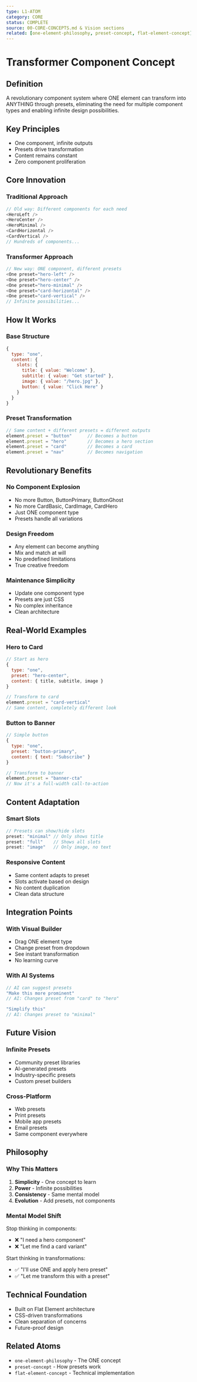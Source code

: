 ```yaml
---
type: L1-ATOM
category: CORE
status: COMPLETE
source: 00-CORE-CONCEPTS.md & Vision sections
related: [one-element-philosophy, preset-concept, flat-element-concept]
---
```


# Transformer Component Concept

## Definition
A revolutionary component system where ONE element can transform into ANYTHING through presets, eliminating the need for multiple component types and enabling infinite design possibilities.

## Key Principles
- One component, infinite outputs
- Presets drive transformation
- Content remains constant
- Zero component proliferation

## Core Innovation

### Traditional Approach
```javascript
// Old way: Different components for each need
<HeroLeft />
<HeroCenter />
<HeroMinimal />
<CardHorizontal />
<CardVertical />
// Hundreds of components...
```

### Transformer Approach
```javascript
// New way: ONE component, different presets
<One preset="hero-left" />
<One preset="hero-center" />
<One preset="hero-minimal" />
<One preset="card-horizontal" />
<One preset="card-vertical" />
// Infinite possibilities...
```

## How It Works

### Base Structure
```javascript
{
  type: "one",
  content: {
    slots: {
      title: { value: "Welcome" },
      subtitle: { value: "Get started" },
      image: { value: "/hero.jpg" },
      button: { value: "Click Here" }
    }
  }
}
```

### Preset Transformation
```javascript
// Same content + different presets = different outputs
element.preset = "button"      // Becomes a button
element.preset = "hero"        // Becomes a hero section
element.preset = "card"        // Becomes a card
element.preset = "nav"         // Becomes navigation
```

## Revolutionary Benefits

### No Component Explosion
- No more Button, ButtonPrimary, ButtonGhost
- No more CardBasic, CardImage, CardHero
- Just ONE component type
- Presets handle all variations

### Design Freedom
- Any element can become anything
- Mix and match at will
- No predefined limitations
- True creative freedom

### Maintenance Simplicity
- Update one component type
- Presets are just CSS
- No complex inheritance
- Clean architecture

## Real-World Examples

### Hero to Card
```javascript
// Start as hero
{
  type: "one",
  preset: "hero-center",
  content: { title, subtitle, image }
}

// Transform to card
element.preset = "card-vertical"
// Same content, completely different look
```

### Button to Banner
```javascript
// Simple button
{
  type: "one",
  preset: "button-primary",
  content: { text: "Subscribe" }
}

// Transform to banner
element.preset = "banner-cta"
// Now it's a full-width call-to-action
```

## Content Adaptation

### Smart Slots
```javascript
// Presets can show/hide slots
preset: "minimal" // Only shows title
preset: "full"    // Shows all slots
preset: "image"   // Only image, no text
```

### Responsive Content
- Same content adapts to preset
- Slots activate based on design
- No content duplication
- Clean data structure

## Integration Points

### With Visual Builder
- Drag ONE element type
- Change preset from dropdown
- See instant transformation
- No learning curve

### With AI Systems
```javascript
// AI can suggest presets
"Make this more prominent"
// AI: Changes preset from "card" to "hero"

"Simplify this"
// AI: Changes preset to "minimal"
```

## Future Vision

### Infinite Presets
- Community preset libraries
- AI-generated presets
- Industry-specific presets
- Custom preset builders

### Cross-Platform
- Web presets
- Print presets
- Mobile app presets
- Email presets
- Same component everywhere

## Philosophy

### Why This Matters
1. **Simplicity** - One concept to learn
2. **Power** - Infinite possibilities
3. **Consistency** - Same mental model
4. **Evolution** - Add presets, not components

### Mental Model Shift
Stop thinking in components:
- ❌ "I need a hero component"
- ❌ "Let me find a card variant"

Start thinking in transformations:
- ✅ "I'll use ONE and apply hero preset"
- ✅ "Let me transform this with a preset"

## Technical Foundation
- Built on Flat Element architecture
- CSS-driven transformations
- Clean separation of concerns
- Future-proof design

## Related Atoms
- `one-element-philosophy` - The ONE concept
- `preset-concept` - How presets work
- `flat-element-concept` - Technical implementation